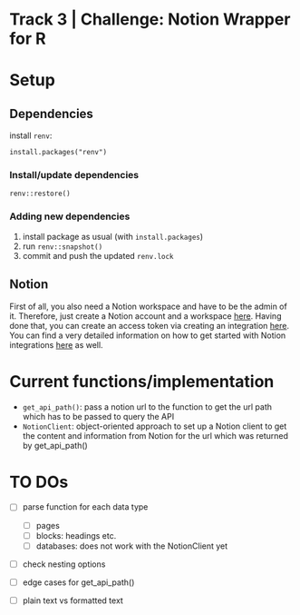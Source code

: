 Track 3 | Challenge: Notion Wrapper for R
================


# Setup

## Dependencies

install `renv`:

```
install.packages("renv")
```

### Install/update dependencies
```
renv::restore()
```

### Adding new dependencies
1. install package as usual (with `install.packages`)
2. run `renv::snapshot()`
3. commit and push the updated `renv.lock`

## Notion
First of all, you also need a Notion workspace and have to be the admin of it. Therefore, just create a Notion account and a workspace [here](notion.so/). Having done that, you can create an access token via creating an integration [here](https://www.notion.com/my-integrations). You can find a very detailed information on how to get started with Notion integrations [here](https://developers.notion.com/docs/getting-started) as well. 


# Current functions/implementation
- `get_api_path()`: pass a notion url to the function to get the url path which has to be passed to query the API
- `NotionClient`: object-oriented approach to set up a Notion client to get the content and information from Notion for the url which was returned by get_api_path()

# TO DOs
- [ ] parse function for each data type
  - [ ] pages
  - [ ] blocks: headings etc.
  - [ ] databases: does not work with the NotionClient yet
- [ ] check nesting options
- [ ] edge cases for get_api_path()
- [ ] plain text vs formatted text

